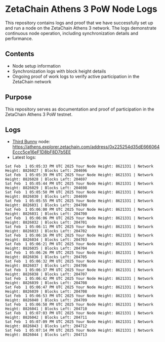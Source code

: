 # ZetaChain Athens 3 PoW Node Logs
This repository contains logs and proof that we have successfully set up and run a node on the ZetaChain Athens 3 network. The logs demonstrate continuous node operation, including synchronization details and performance.

## Contents
- Node setup information
- Synchronization logs with block height details
- Ongoing proof of work logs to verify active participation in the ZetaChain network

## Purpose
This repository serves as documentation and proof of participation in the ZetaChain Athens 3 PoW testnet.

## Logs

- [Third Bunny](https://thirdbunny.xyz/) node: https://athens.explorer.zetachain.com/address/0x225254d35dE666064Eccc5ce16eF1D8bF8D7b5EE
- Latest logs:
```
Sat Feb  1 05:05:33 PM UTC 2025 Your Node Height: 8621331 | Network Height: 8826027 | Blocks Left: 204696
Sat Feb  1 05:05:39 PM UTC 2025 Your Node Height: 8621331 | Network Height: 8826028 | Blocks Left: 204697
Sat Feb  1 05:05:44 PM UTC 2025 Your Node Height: 8621331 | Network Height: 8826029 | Blocks Left: 204698
Sat Feb  1 05:05:50 PM UTC 2025 Your Node Height: 8621331 | Network Height: 8826030 | Blocks Left: 204699
Sat Feb  1 05:05:55 PM UTC 2025 Your Node Height: 8621331 | Network Height: 8826031 | Blocks Left: 204700
Sat Feb  1 05:06:00 PM UTC 2025 Your Node Height: 8621331 | Network Height: 8826031 | Blocks Left: 204700
Sat Feb  1 05:06:06 PM UTC 2025 Your Node Height: 8621331 | Network Height: 8826032 | Blocks Left: 204701
Sat Feb  1 05:06:11 PM UTC 2025 Your Node Height: 8621331 | Network Height: 8826033 | Blocks Left: 204702
Sat Feb  1 05:06:16 PM UTC 2025 Your Node Height: 8621331 | Network Height: 8826034 | Blocks Left: 204703
Sat Feb  1 05:06:21 PM UTC 2025 Your Node Height: 8621331 | Network Height: 8826035 | Blocks Left: 204704
Sat Feb  1 05:06:26 PM UTC 2025 Your Node Height: 8621331 | Network Height: 8826036 | Blocks Left: 204705
Sat Feb  1 05:06:32 PM UTC 2025 Your Node Height: 8621331 | Network Height: 8826037 | Blocks Left: 204706
Sat Feb  1 05:06:37 PM UTC 2025 Your Node Height: 8621331 | Network Height: 8826038 | Blocks Left: 204707
Sat Feb  1 05:06:42 PM UTC 2025 Your Node Height: 8621331 | Network Height: 8826039 | Blocks Left: 204708
Sat Feb  1 05:06:47 PM UTC 2025 Your Node Height: 8621331 | Network Height: 8826039 | Blocks Left: 204708
Sat Feb  1 05:06:53 PM UTC 2025 Your Node Height: 8621331 | Network Height: 8826040 | Blocks Left: 204709
Sat Feb  1 05:06:58 PM UTC 2025 Your Node Height: 8621331 | Network Height: 8826041 | Blocks Left: 204710
Sat Feb  1 05:07:03 PM UTC 2025 Your Node Height: 8621331 | Network Height: 8826042 | Blocks Left: 204711
Sat Feb  1 05:07:09 PM UTC 2025 Your Node Height: 8621331 | Network Height: 8826043 | Blocks Left: 204712
Sat Feb  1 05:07:14 PM UTC 2025 Your Node Height: 8621331 | Network Height: 8826044 | Blocks Left: 204713
```
